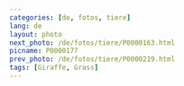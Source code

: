 ```yaml
---
categories: [de, fotos, tiere]
lang: de
layout: photo
next_photo: /de/fotos/tiere/P0000163.html
picname: P0000177
prev_photo: /de/fotos/tiere/P0000219.html
tags: [Giraffe, Grass]
---
```

